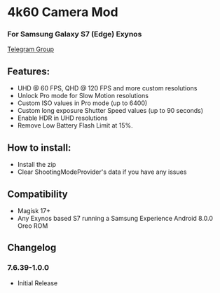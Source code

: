 # 4k60 Camera Mod
### For Samsung Galaxy S7 (Edge) Exynos

[Telegram Group](https://t.me/note8_4K60FPS)

## Features:
* UHD @ 60 FPS, QHD @ 120 FPS and more custom resolutions
* Unlock Pro mode for Slow Motion resolutions
* Custom ISO values in Pro mode (up to 6400)
* Custom long exposure Shutter Speed values (up to 90 seconds)
* Enable HDR in UHD resolutions
* Remove Low Battery Flash Limit at 15%.

## How to install:
* Install the zip
* Clear ShootingModeProvider's data if you have any issues

## Compatibility
* Magisk 17+
* Any Exynos based S7 running a Samsung Experience Android 8.0.0 Oreo ROM

## Changelog
### 7.6.39-1.0.0
* Initial Release